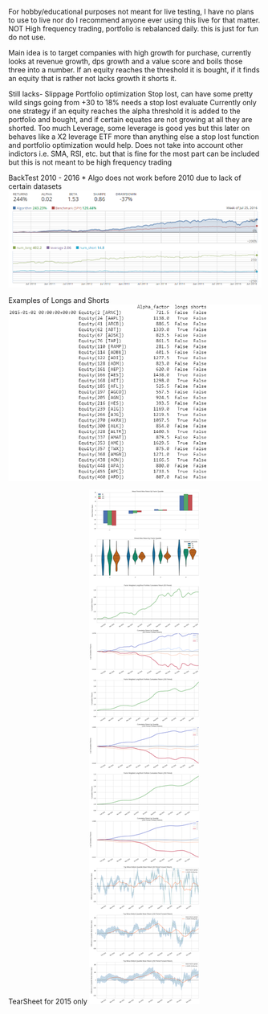 For hobby/educational purposes not meant for live testing, I have no plans to use to live nor do I recommend anyone ever using this live for that matter.
NOT High frequency trading, portfolio is rebalanced daily.
this is just for fun do not use.

Main idea is to target companies with high growth for purchase, currently looks at revenue growth, dps growth and a value score and boils those three into a number.  If an equity reaches the threshold it is bought, if it finds an equity that is rather not lacks growth it shorts it.  

Still lacks- 
Slippage 
Portfolio optimization 
Stop lost, can have some pretty wild sings going from +30 to 18% needs a stop lost evaluate 
Currently only one strategy if an equity reaches the alpha threshold it is added to the portfolio and bought, and if certain equates are not growing at all they are shorted. 
Too much Leverage, some leverage is good yes but this later on behaves like a X2 leverage ETF more than anything else a stop lost function and portfolio optimization would help. 
Does not take into account other indictors i.e. SMA, RSI, etc. but that is fine for the most part can be included but this is not meant to be high frequency trading 



BackTest 2010 - 2016 * Algo does not work before 2010 due to lack of certain datasets 
![](images/BaseBackTest.PNG)




Examples of Longs and Shorts
![](images/2015List.PNG)






TearSheet for 2015 only
![](images/TearSheet.png)

